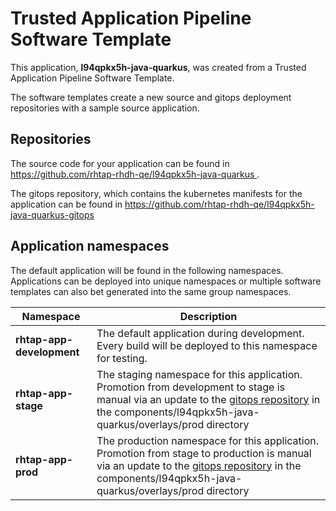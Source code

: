 # Trusted Application Pipeline Software Template

This application, **l94qpkx5h-java-quarkus**, was created from a Trusted Application Pipeline Software Template.

The software templates create a new source and gitops deployment repositories with a sample source application. 

## Repositories

The source code for your application can be found in [https://github.com/rhtap-rhdh-qe/l94qpkx5h-java-quarkus ](https://github.com/rhtap-rhdh-qe/l94qpkx5h-java-quarkus ).
 
The gitops repository, which contains the kubernetes manifests for the application can be found in 
[https://github.com/rhtap-rhdh-qe/l94qpkx5h-java-quarkus-gitops ](https://github.com/rhtap-rhdh-qe/l94qpkx5h-java-quarkus-gitops ) 

## Application namespaces 

The default application will be found in the following namespaces. Applications can be deployed into unique namespaces or multiple software templates can also bet generated into the same group namespaces.  

|  Namespace   |  Description   |  
| -------- | -------- |   
| **rhtap-app-development** | The default application during development. Every build will be deployed to this namespace for testing. | 
| **rhtap-app-stage** | The staging namespace for this application. Promotion from development to stage is manual via an update to the [gitops repository](https://github.com/rhtap-rhdh-qe/l94qpkx5h-java-quarkus-gitops ) in the components/l94qpkx5h-java-quarkus/overlays/prod directory |  
| **rhtap-app-prod** | The production namespace for this application. Promotion from stage to production is manual via an update to the [gitops repository](https://github.com/rhtap-rhdh-qe/l94qpkx5h-java-quarkus-gitops ) in the components/l94qpkx5h-java-quarkus/overlays/prod directory | 